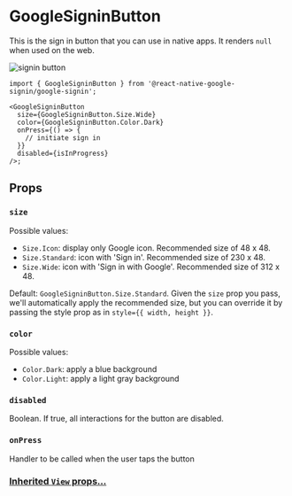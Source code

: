 # GoogleSigninButton

This is the sign in button that you can use in native apps. It renders `null` when used on the web.

![signin button](/img/signin-button.png)

```tsx
import { GoogleSigninButton } from '@react-native-google-signin/google-signin';

<GoogleSigninButton
  size={GoogleSigninButton.Size.Wide}
  color={GoogleSigninButton.Color.Dark}
  onPress={() => {
    // initiate sign in
  }}
  disabled={isInProgress}
/>;
```

## Props

### `size`

Possible values:

- `Size.Icon`: display only Google icon. Recommended size of 48 x 48.
- `Size.Standard`: icon with 'Sign in'. Recommended size of 230 x 48.
- `Size.Wide`: icon with 'Sign in with Google'. Recommended size of 312 x 48.

Default: `GoogleSigninButton.Size.Standard`. Given the `size` prop you pass, we'll automatically apply the recommended size, but you can override it by passing the style prop as in `style={{ width, height }}`.

### `color`

Possible values:

- `Color.Dark`: apply a blue background
- `Color.Light`: apply a light gray background

### `disabled`

Boolean. If true, all interactions for the button are disabled.

### `onPress`

Handler to be called when the user taps the button

### [Inherited `View` props...](https://facebook.github.io/react-native/docs/view#props)
